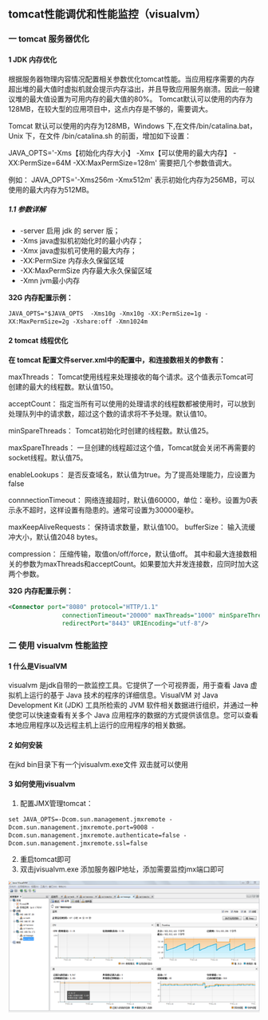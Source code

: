 ## tomcat性能调优和性能监控（visualvm）

### 一 tomcat 服务器优化

#### 1 JDK 内存优化

根据服务器物理内容情况配置相关参数优化tomcat性能。当应用程序需要的内存超出堆的最大值时虚拟机就会提示内存溢出，并且导致应用服务崩溃。因此一般建议堆的最大值设置为可用内存的最大值的80%。 Tomcat默认可以使用的内存为128MB，在较大型的应用项目中，这点内存是不够的，需要调大。

Tomcat 默认可以使用的内存为128MB，Windows 下,在文件/bin/catalina.bat，Unix 下，在文件 /bin/catalina.sh 的前面，增加如下设置：

 JAVA_OPTS='-Xms【初始化内存大小】 -Xmx【可以使用的最大内存】 -XX:PermSize=64M -XX:MaxPermSize=128m' 需要把几个参数值调大。

例如： JAVA_OPTS='-Xms256m -Xmx512m' 表示初始化内存为256MB，可以使用的最大内存为512MB。

##### 1.1 参数详解

- -server  启用 jdk 的 server 版；
- -Xms    java虚拟机初始化时的最小内存；
- -Xmx    java虚拟机可使用的最大内存；
- -XX:PermSize    内存永久保留区域
- -XX:MaxPermSize   内存最大永久保留区域 
- -Xmn    jvm最小内存

**32G 内存配置示例：**

```
JAVA_OPTS="$JAVA_OPTS  -Xms10g -Xmx10g -XX:PermSize=1g -XX:MaxPermSize=2g -Xshare:off -Xmn1024m
```

#### 2 tomcat 线程优化

**在 tomcat 配置文件server.xml中的配置中，和连接数相关的参数有：**

maxThreads： Tomcat使用线程来处理接收的每个请求。这个值表示Tomcat可创建的最大的线程数。默认值150。

acceptCount： 指定当所有可以使用的处理请求的线程数都被使用时，可以放到处理队列中的请求数，超过这个数的请求将不予处理。默认值10。

minSpareThreads： Tomcat初始化时创建的线程数。默认值25。

maxSpareThreads： 一旦创建的线程超过这个值，Tomcat就会关闭不再需要的socket线程。默认值75。

enableLookups： 是否反查域名，默认值为true。为了提高处理能力，应设置为false

connnectionTimeout： 网络连接超时，默认值60000，单位：毫秒。设置为0表示永不超时，这样设置有隐患的。通常可设置为30000毫秒。

maxKeepAliveRequests： 保持请求数量，默认值100。 bufferSize： 输入流缓冲大小，默认值2048 bytes。

compression： 压缩传输，取值on/off/force，默认值off。 其中和最大连接数相关的参数为maxThreads和acceptCount。如果要加大并发连接数，应同时加大这两个参数。

**32G 内存配置示例：**

```xml
<Connector port="8080" protocol="HTTP/1.1"
               connectionTimeout="20000" maxThreads="1000" minSpareThreads="60" maxSpareThreads="600"  acceptCount="120"  
               redirectPort="8443" URIEncoding="utf-8"/>
```

### 二 使用 visualvm 性能监控

#### 1 什么是VisualVM

visualvm 是jdk自带的一款监控工具。它提供了一个可视界面，用于查看 Java 虚拟机上运行的基于 Java 技术的程序的详细信息。VisualVM 对 Java Development Kit (JDK) 工具所检索的 JVM 软件相关数据进行组织，并通过一种使您可以快速查看有关多个 Java 应用程序的数据的方式提供该信息。您可以查看本地应用程序以及远程主机上运行的应用程序的相关数据。

#### 2 如何安装

在jkd bin目录下有一个jvisualvm.exe文件 双击就可以使用

#### 3 如何使用jvisualvm

1. 配置JMX管理tomcat：

```
set JAVA_OPTS=-Dcom.sun.management.jmxremote -Dcom.sun.management.jmxremote.port=9008 -Dcom.sun.management.jmxremote.authenticate=false -    Dcom.sun.management.jmxremote.ssl=false
```

2. 重启tomcat即可
3. 双击jvisualvm.exe 添加服务器IP地址，添加需要监控jmx端口即可

![](https://github.com/wolfJava/wolfman-java/blob/master/java-jvm/img/visualvm.png?raw=true)

